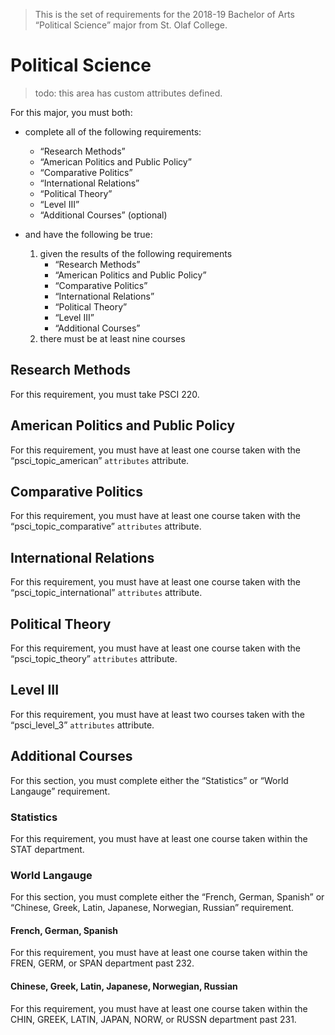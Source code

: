 > This is the set of requirements for the 2018-19 Bachelor of Arts “Political Science” major from St. Olaf College.

# Political Science
> todo: this area has custom attributes defined.

For this major, you must both:

- complete all of the following requirements:
    - “Research Methods”
    - “American Politics and Public Policy”
    - “Comparative Politics”
    - “International Relations”
    - “Political Theory”
    - “Level III”
    - “Additional Courses” (optional)

- and have the following be true:
    1. given the results of the following requirements
        - “Research Methods”
        - “American Politics and Public Policy”
        - “Comparative Politics”
        - “International Relations”
        - “Political Theory”
        - “Level III”
        - “Additional Courses”
    2. there must be at least nine courses

## Research Methods
For this requirement, you must take PSCI 220.


## American Politics and Public Policy
For this requirement, you must have at least one course taken with the “psci_topic_american” `attributes` attribute.


## Comparative Politics
For this requirement, you must have at least one course taken with the “psci_topic_comparative” `attributes` attribute.


## International Relations
For this requirement, you must have at least one course taken with the “psci_topic_international” `attributes` attribute.


## Political Theory
For this requirement, you must have at least one course taken with the “psci_topic_theory” `attributes` attribute.


## Level III
For this requirement, you must have at least two courses taken with the “psci_level_3” `attributes` attribute.


## Additional Courses
For this section, you must complete either the “Statistics” or “World Langauge” requirement.

### Statistics
For this requirement, you must have at least one course taken within the STAT department.

### World Langauge
For this section, you must complete either the “French, German, Spanish” or “Chinese, Greek, Latin, Japanese, Norwegian, Russian” requirement.

#### French, German, Spanish
For this requirement, you must have at least one course taken within the FREN, GERM, or SPAN department past 232.

#### Chinese, Greek, Latin, Japanese, Norwegian, Russian
For this requirement, you must have at least one course taken within the CHIN, GREEK, LATIN, JAPAN, NORW, or RUSSN department past 231.


